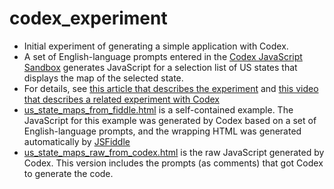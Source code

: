 # codex_experiment
- Initial experiment of generating a simple application with Codex.
- A set of English-language prompts entered in the [Codex JavaScript Sandbox](https://youtu.be/Zm9B-DvwOgw) generates JavaScript for a selection list of US states that displays the map of the selected state.
- For details, see [this article that describes the experiment](https://markryan-69718.medium.com/a-first-taste-of-codex-71385ee8aaa4) and [this video that describes a related experiment with Codex](https://youtu.be/d9sbsSA8xS4)
- [us_state_maps_from_fiddle.html](https://github.com/ryanmark1867/codex_experiment/blob/main/us_state_maps_from_fiddle.html) is a self-contained example. The JavaScript for this example was generated by Codex based on a set of English-language prompts, and the wrapping HTML was generated automatically by [JSFiddle](https://jsfiddle.net/)
- [us_state_maps_raw_from_codex.html](https://github.com/ryanmark1867/codex_experiment/blob/main/us_state_maps_raw_from_codex.html) is the raw JavaScript generated by Codex. This version includes the prompts (as comments) that got Codex to generate the code.
